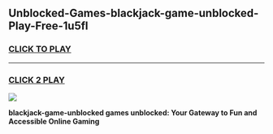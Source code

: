
## Unblocked-Games-blackjack-game-unblocked-Play-Free-1u5fl
<h3>
<a href="https://premium76.site?title=blackjack-game-unblocked&ref=20M">CLICK TO PLAY</a></h3>
<hr>

<h3>
<a href="https://premium76.site?title=blackjack-game-unblocked&ref=20M">CLICK 2 PLAY</a>
  
</h3>

<a href="https://premium76.site?title=blackjack-game-unblocked&ref=19M"><img src="https://clearcache.store/games.png"></a>


**blackjack-game-unblocked games unblocked: Your Gateway to Fun and Accessible Online Gaming**
